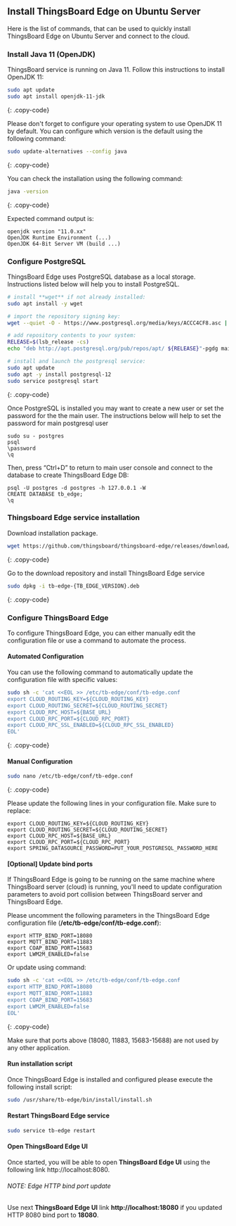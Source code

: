 ## Install ThingsBoard Edge on Ubuntu Server

Here is the list of commands, that can be used to quickly install ThingsBoard Edge on Ubuntu Server and connect to the cloud.

### Install Java 11 (OpenJDK)
ThingsBoard service is running on Java 11. Follow this instructions to install OpenJDK 11:

```bash
sudo apt update
sudo apt install openjdk-11-jdk
```
{: .copy-code}

Please don't forget to configure your operating system to use OpenJDK 11 by default.
You can configure which version is the default using the following command:

```bash
sudo update-alternatives --config java
```
{: .copy-code}

You can check the installation using the following command:

```bash
java -version
```
{: .copy-code}

Expected command output is:

```text
openjdk version "11.0.xx"
OpenJDK Runtime Environment (...)
OpenJDK 64-Bit Server VM (build ...)
```

### Configure PostgreSQL
ThingsBoard Edge uses PostgreSQL database as a local storage.
Instructions listed below will help you to install PostgreSQL.

```bash
# install **wget** if not already installed:
sudo apt install -y wget

# import the repository signing key:
wget --quiet -O - https://www.postgresql.org/media/keys/ACCC4CF8.asc | sudo apt-key add -

# add repository contents to your system:
RELEASE=$(lsb_release -cs)
echo "deb http://apt.postgresql.org/pub/repos/apt/ ${RELEASE}"-pgdg main | sudo tee  /etc/apt/sources.list.d/pgdg.list

# install and launch the postgresql service:
sudo apt update
sudo apt -y install postgresql-12
sudo service postgresql start
```
{: .copy-code}

Once PostgreSQL is installed you may want to create a new user or set the password for the the main user.
The instructions below will help to set the password for main postgresql user

```text
sudo su - postgres
psql
\password
\q
```

Then, press “Ctrl+D” to return to main user console and connect to the database to create ThingsBoard Edge DB:

```text
psql -U postgres -d postgres -h 127.0.0.1 -W
CREATE DATABASE tb_edge;
\q
```

### Thingsboard Edge service installation
Download installation package.

```bash
wget https://github.com/thingsboard/thingsboard-edge/releases/download/v${TB_EDGE_VERSION}/tb-edge-${TB_EDGE_VERSION}.deb
```
{: .copy-code}

Go to the download repository and install ThingsBoard Edge service

```bash
sudo dpkg -i tb-edge-{TB_EDGE_VERSION}.deb
```
{: .copy-code}

### Configure ThingsBoard Edge
To configure ThingsBoard Edge, you can either manually edit the configuration file or use a command to automate the process.

#### Automated Configuration
You can use the following command to automatically update the configuration file with specific values:

```bash
sudo sh -c 'cat <<EOL >> /etc/tb-edge/conf/tb-edge.conf
export CLOUD_ROUTING_KEY=${CLOUD_ROUTING_KEY}
export CLOUD_ROUTING_SECRET=${CLOUD_ROUTING_SECRET}
export CLOUD_RPC_HOST=${BASE_URL}
export CLOUD_RPC_PORT=${CLOUD_RPC_PORT}
export CLOUD_RPC_SSL_ENABLED=${CLOUD_RPC_SSL_ENABLED}
EOL'
```
{: .copy-code}

#### Manual Configuration

```bash
sudo nano /etc/tb-edge/conf/tb-edge.conf
```
{: .copy-code}

Please update the following lines in your configuration file. Make sure to replace:

```text
export CLOUD_ROUTING_KEY=${CLOUD_ROUTING_KEY}
export CLOUD_ROUTING_SECRET=${CLOUD_ROUTING_SECRET}
export CLOUD_RPC_HOST=${BASE_URL}
export CLOUD_RPC_PORT=${CLOUD_RPC_PORT}
export SPRING_DATASOURCE_PASSWORD=PUT_YOUR_POSTGRESQL_PASSWORD_HERE

```

#### [Optional] Update bind ports
If ThingsBoard Edge is going to be running on the same machine where ThingsBoard server (cloud) is running, you'll need to update configuration parameters to avoid port collision between ThingsBoard server and ThingsBoard Edge.

Please uncomment the following parameters in the ThingsBoard Edge configuration file (**/etc/tb-edge/conf/tb-edge.conf**):

```text
export HTTP_BIND_PORT=18080
export MQTT_BIND_PORT=11883
export COAP_BIND_PORT=15683
export LWM2M_ENABLED=false
```

Or update using command:

```bash
sudo sh -c 'cat <<EOL >> /etc/tb-edge/conf/tb-edge.conf
export HTTP_BIND_PORT=18080
export MQTT_BIND_PORT=11883
export COAP_BIND_PORT=15683
export LWM2M_ENABLED=false
EOL'
```
{: .copy-code}

Make sure that ports above (18080, 11883, 15683-15688) are not used by any other application.

#### Run installation script

Once ThingsBoard Edge is installed and configured please execute the following install script:

```bash
sudo /usr/share/tb-edge/bin/install/install.sh
```

#### Restart ThingsBoard Edge service

```bash
sudo service tb-edge restart
```

#### Open ThingsBoard Edge UI

Once started, you will be able to open **ThingsBoard Edge UI** using the following link http://localhost:8080.

###### NOTE: Edge HTTP bind port update

Use next **ThingsBoard Edge UI** link **http://localhost:18080** if you updated HTTP 8080 bind port to **18080**.

